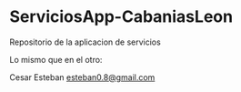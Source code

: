 # ServiciosApp-CabaniasLeon
 Repositorio de la aplicacion de servicios

Lo mismo que en el otro:

Cesar Esteban 
esteban0.8@gmail.com